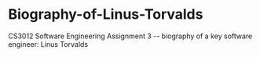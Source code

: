 # Biography-of-Linus-Torvalds
CS3012 Software Engineering Assignment 3 -- biography of a key software engineer: Linus Torvalds

